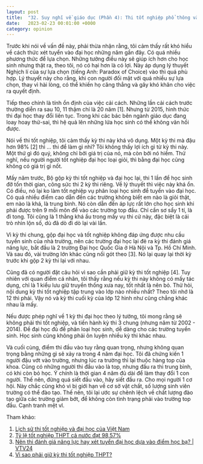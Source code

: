```yaml
---
layout: post
title:  "32. Suy nghĩ về giáo dục (Phần 4): Thi tốt nghiệp phổ thông và thi đại học"
date:   2023-02-23 00:01:00 +0000
category: opinion
---
```

Trước khi nói về vấn đề này, phải thừa nhận rằng, tôi cảm thấy rất khó hiểu về cách thức xét tuyển vào đại học những năm gần đây. Có quá nhiều phương thức để lựa chọn. Những tưởng điều này sẽ giúp ích hơn cho học sinh nhưng thật ra, theo tôi, nó có hại hơn là có lợi. Này áp dụng lý thuyết Nghịch lí của sự lựa chọn (tiếng Anh: Paradox of Choice) vào thì quá phù hợp. Lý thuyết này cho rằng, khi con người đối mặt với quá nhiều sự lựa chọn, thay vì hài lòng, có thể khiến họ căng thẳng và gây khó khăn cho việc ra quyết định. 

Tiếp theo chính là tính ổn định của việc cải cách. Những lần cải cách trước thường diễn ra sau 10, 11 thậm chí là 20 năm [1]. Nhưng từ 2015, hình thức thi đại học thay đổi liên tục. Trong khi các bác bên ngành giáo dục đang loay hoay thử-sai, thì hệ quả lên những lứa học sinh có thể không vãn hồi được. 

Nói về thi tốt nghiệp, tôi cảm thấy kỳ thi này khá vô dụng. Một kỳ thi mà đậu hơn 98% [2] thì ... thi để làm gì nhỉ? Tôi không thấy lợi ích gì từ kỳ thi này. Một thứ gì đó quý, không chỉ bởi giá trị của nó, mà còn bởi nó hiếm. Thử nghĩ, nếu người người tốt nghiệp đại học loại giỏi, thì bằng đại học cũng không có giá trị gì nốt. 

Mấy năm trước, Bộ gộp kỳ thi tốt nghiệp và đại học lại, thi 1 lần để học sinh đỡ tốn thời gian, công sức thi 2 kỳ thi riêng. Về lý thuyết thì việc này khá ổn. Có điều, nó lại ko làm tốt nghiệp vụ phân loại học sinh để tuyển vào đại học. Có quá nhiều điểm cao dẫn đến các trường không biết em nào là giỏi thật, em nào là khá, là trung bình. Nó còn dẫn đến áp lực rất lớn cho học sinh khi phải được trên 9 mỗi môn để vào các trường top đầu. Chỉ cần sơ sẩy 1 tí, là đi tong. Tôi cũng là 1 thằng khá ẩu trong mấy vụ thi cử này, đặc biệt là cái trò nhìn lộn số, dù đã dò đi dò lại vài lần. 

Vì kỳ thi chung, gộp đại học và tốt nghiệp không đáp ứng được nhu cầu tuyển sinh của nhà trường, nên các trường đại học lại đẻ ra kỳ thi đánh giá năng lực, bắt đầu là 2 trường Đại học Quốc Gia ở Hà Nội và Tp. Hồ Chí Minh. Và sau đó, vài trường lớn khác cũng nối gót theo [3]. Nó lại quay lại thời kỳ trước khi gộp 2 kỳ thi lại với nhau.  

Cũng đã có người đặt câu hỏi vì sao cần phải giữ kỳ thi tốt nghiệp [4]. Tuy nhiên với quan điểm cá nhân, tôi thấy rằng nếu kỳ thi này không có mấy tác dụng, chỉ là 1 kiểu lưu giữ truyền thống xưa nay, tốt nhất là nên bỏ. Thử hỏi, nội dung kỳ thi tốt nghiệp tập trung vào lớp nào nhiều nhất? Theo tôi nhớ là 12 thì phải. Vậy nó và kỳ thi cuối kỳ của lớp 12 hình như cũng chẳng khác nhau là mấy. 

Nếu được phép nghĩ về 1 kỳ thi đại học theo lý tưởng, tôi mong rằng sẽ không phải thi tốt nghiệp, và tiến hành kỳ thi 3 chung (nhưng năm từ 2002 - 2014). Đề đại học đủ để phân loại học sinh, dễ dàng cho các trường tuyển sinh. Học sinh cũng không phải ôn luyện nhiều kỳ thi khác nhau. 

Và cuối cùng, điểm thi đầu vào tuy rằng quan trọng, nhưng không quan trọng bằng những gì sẽ xảy ra trong 4 năm đại học. Tôi đã chứng kiến 1 người đậu vớt vào trường, nhưng lúc ra trường thì lại thuộc hàng top của khoa. Cũng có những người thi đầu vào là top, nhưng đầu ra thì trung bình, có khi còn bỏ học. Ý chính là thời gian 4 năm đủ dài để làm thay đổi 1 con người. Thế nên, đừng quá siết đầu vào, hãy siết đầu ra. Cho mọi người 1 cơ hội. Này chắc cũng khó vì bị giới hạn về cơ sở vật chất, số lượng sinh viên trường có thể đào tạo. Thế nên, tôi lại ước sự chênh lệch về chất lượng đào tạo giữa các trường giảm bớt, để không còn tình trạng phải vào trường top đầu. Cạnh tranh mệt vl. 

Tham khảo: 
1. [Lịch sử thi tốt nghiệp và đại học của Việt Nam](https://vnexpress.net/lich-su-thi-tot-nghiep-va-dai-hoc-cua-viet-nam-3789722.html)
2. [Tỷ lệ tốt nghiệp THPT cả nước đạt 98,57%](https://vnexpress.net/ty-le-tot-nghiep-thpt-ca-nuoc-dat-98-57-4496252.html)
3. [Nên thi đánh giá năng lực hay xét tuyển đại học dựa vào điểm học bạ? \| VTV24](https://www.youtube.com/watch?v=1LOF7tgpV3k)
4. [Vì sao phải giữ kỳ thi tốt nghiệp THPT?](https://nld.com.vn/giao-duc-khoa-hoc/vi-sao-phai-giu-ky-thi-tot-nghiep-thpt-2020042223090272.htm)
